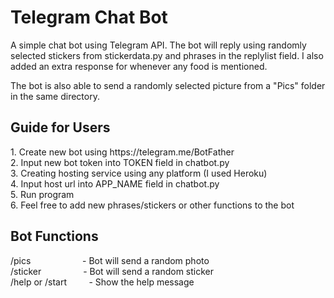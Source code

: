# Telegram Chat Bot
 
A simple chat bot using Telegram API. The bot will reply using randomly selected stickers from stickerdata.py and phrases in the replylist field.
I also added an extra response for whenever any food is mentioned.

The bot is also able to send a randomly selected picture from a "Pics" folder in the same directory.

<h2>Guide for Users</h2>
1. Create new bot using https://telegram.me/BotFather<br>
2. Input new bot token into TOKEN field in chatbot.py<br>
3. Creating hosting service using any platform (I used Heroku)<br>
4. Input host url into APP_NAME field in chatbot.py<br>
5. Run program<br>
6. Feel free to add new phrases/stickers or other functions to the bot


<h2>Bot Functions</h2>
/pics &nbsp&nbsp&nbsp&nbsp&nbsp&nbsp&nbsp&nbsp&nbsp&nbsp&nbsp&nbsp&nbsp&nbsp&nbsp&nbsp&nbsp&nbsp&nbsp&nbsp- Bot will send a random photo<br>
/sticker     &nbsp&nbsp&nbsp&nbsp&nbsp&nbsp&nbsp&nbsp&nbsp&nbsp&nbsp&nbsp&nbsp&nbsp&nbsp&nbsp- Bot will send a random sticker<br>
/help or /start      &nbsp&nbsp&nbsp&nbsp&nbsp&nbsp&nbsp&nbsp- Show the help message<br>

